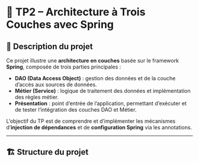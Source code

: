 # 🧩 TP2 – Architecture à Trois Couches avec Spring

## 📖 Description du projet

Ce projet illustre une **architecture en couches** basée sur le framework **Spring**, composée de trois parties principales :

- **DAO (Data Access Object)** : gestion des données et de la couche d’accès aux sources de données.  
- **Métier (Service)** : logique de traitement des données et implémentation des règles métier.  
- **Présentation** : point d’entrée de l’application, permettant d’exécuter et de tester l’intégration des couches DAO et Métier.

L’objectif du TP est de comprendre et d’implémenter les mécanismes d’**injection de dépendances** et de **configuration Spring** via les annotations.

---

## 🏗️ Structure du projet
